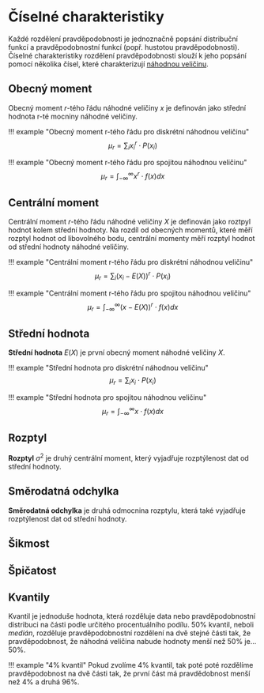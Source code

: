 # Číselné charakteristiky
Každé rozdělení pravděpodobnosti je jednoznačně popsání distribuční funkcí a pravděpodobnostní funkcí (popř. hustotou pravděpodobnosti). Číselné charakteristiky rozdělení pravděpodobnosti slouží k jeho popsání pomocí několika čísel, které charakterizují [náhodnou veličinu](statistika/teorie_pravdepodobnosti/nahodna_velicina.md).

## Obecný moment
Obecný moment $r$-tého řádu náhodné veličiny $x$ je definován jako střední hodnota r-té mocniny náhodné veličiny.

!!! example "Obecný moment r-tého řádu pro diskrétní náhodnou veličinu"
    $$
    \mu_r = \sum_i x_i^r \cdot P(x_i)
    $$

!!! example "Obecný moment r-tého řádu pro spojitou náhodnou veličinu"
    $$
    \mu_r = \int_{-\infty}^{\infty}x^r \cdot f(x) dx
    $$

## Centrální moment
Centrální moment $r$-tého řádu náhodné veličiny $X$ je definován jako roztpyl hodnot kolem střední hodnoty. Na rozdíl od obecných momentů, které měří rozptyl hodnot od libovolného bodu, centrální momenty měří rozptyl hodnot od střední hodnoty náhodné veličiny.

!!! example "Centrální moment r-tého řádu pro diskrétní náhodnou veličinu"
    $$
    \mu_r = \sum_i (x_i - E(X))^r \cdot P(x_i)
    $$

!!! example "Centrální moment r-tého řádu pro spojitou náhodnou veličinu"
    $$
    \mu_r = \int_{-\infty}^{\infty}(x-E(X))^r \cdot f(x) dx
    $$

## Střední hodnota
__Střední hodnota__ $E(X)$ je první obecný moment náhodné veličiny $X$.

!!! example "Střední hodnota pro diskrétní náhodnou veličinu"
    $$
    \mu_r = \sum_i x_i \cdot P(x_i)
    $$

!!! example "Střední hodnota pro spojitou náhodnou veličinu"
    $$
    \mu_r = \int_{-\infty}^{\infty}x \cdot f(x) dx
    $$

## Rozptyl
__Rozptyl__ $\sigma^2$ je druhý centrální moment, který vyjadřuje rozptýlenost dat od střední hodnoty.

## Směrodatná odchylka
__Směrodatná odchylka__ je druhá odmocnina rozptylu, která také vyjadřuje rozptýlenost dat od střední hodnoty.

## Šikmost

## Špičatost

## Kvantily
Kvantil je jednoduše hodnota, která rozděluje data nebo pravděpodobnostní distribuci na části podle určitého procentuálního podílu. 50% kvantil, neboli _medián_, rozděluje pravděpodobnostní rozdělení na dvě stejné části tak, že pravděpodobnost, že náhodná veličina nabude hodnoty menší než 50% je... 50%.

!!! example "4% kvantil"
    Pokud zvolíme 4% kvantil, tak poté poté rozdělíme pravděpodobnost na dvě části tak, že první část má pravdědobnost menší než 4% a druhá 96%.